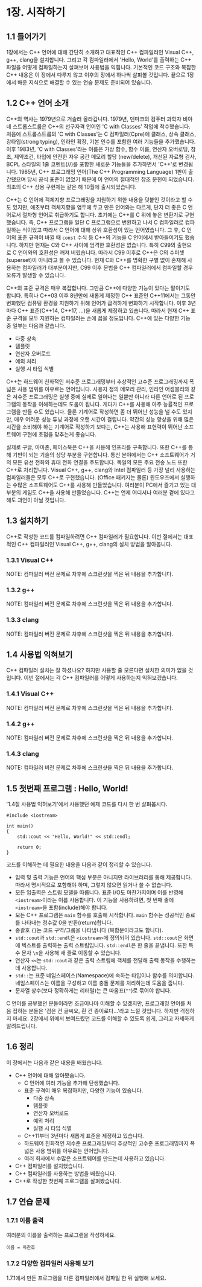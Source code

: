 # 1장. 시작하기

## 1.1 들어가기

1장에서는 C++ 언어에 대해 간단히 소개하고 대표적인 C++ 컴파일러인 Visual C++, g++, clang을 설치합니다.
그리고 각 컴파일러에서 'Hello, World'를 출력하는 C++ 파일을 어떻게 컴파일하는지 살펴보며 사용법을 익힙니다.
기본적인 코드 구조와 복잡한 C++ 내용은 이 장에서 다루지 않고 이후의 장에서 하나씩 살펴볼 것입니다.
끝으로 1장에서 배운 지식으로 해결할 수 있는 연습 문제도 준비되어 있습니다.

## 1.2 C++ 언어 소개

C++의 역사는 1979년으로 거슬러 올라갑니다.
1979년, 덴마크의 컴퓨터 과학자 비야네 스트롭스트룹은 C++의 선구자격 언어인 'C with Classes' 작업에 착수했습니다.
처음에 스트롭스트룹의 'C with Classes'는 C 컴파일러(Cpre)에 클래스, 상속 클래스, 강타입(strong typing), 인라인 확장, 기본 인수를 포함한 여러 기능들을 추가했습니다.
이후 1983년, 'C with Classes'라는 이름은 가상 함수, 함수 이름, 연산자 오버로딩, 참조, 제약조건, 타입에 안전한 자유 공간 메모리 할당 (new/delete), 개선된 자료형 검사, BCPL 스타일의 1줄 코멘트(//)를 포함한 새로운 기능들을 추가하면서 'C++'로 변경됩니다.
1985년, C++ 프로그래밍 언어(The C++ Programming Language) 1판이 출간됐으며 당시 공식 표준이 없었기 때문에 이 언어의 절대적인 참조 문헌이 되었습니다. 최초의 C++ 상용 구현체는 같은 해 10월에 출시되었습니다.

C++는 C 언어에 객체지향 프로그래밍을 지원하기 위한 내용을 덧붙인 것이라고 할 수도 있지만, 애초부터 객체지향을 염두에 두고 만든 언어와는 다르게, 단지 더 좋은 C 언어로서 절차형 언어로 취급하기도 합니다.
초기에는 C++를 C 위에 놓은 변환기로 구현했습니다.
즉, C++ 프로그램을 일단 C 프로그램으로 변환하고 나서 C 컴파일러로 컴파일하는 식이었고 따라서 C 언어에 대해 상위 호환성이 있는 언어였습니다.
그 후, C 언어의 표준 규격이 바뀔 때 ```const``` 수식 등 C++의 기능을 C 언어에서 받아들이기도 했습니다.
하지만 현재는 C와 C++ 사이에 엄격한 호환성은 없습니다. 특히 C99의 출현으로 C 언어와의 호환성은 깨져 버렸습니다.
따라서 C99 이후로 C++은 C의 수퍼셋(superset)이 아니라고 볼 수 있습니다.
현재 C와 C++를 명확한 구별 없이 혼재해 사용하는 컴파일러가 대부분이지만, C99 이후 문법을 C++ 컴파일러에서 컴파일할 경우 오류가 발생할 수 있습니다.

C++의 표준 규격은 매우 복잡합니다. 그만큼 C++에 다양한 기능이 있다는 말이기도 합니다.
특히나 C++03 이후 8년만에 새롭게 제정한 C++ 표준인 C++11에서는 그동안 변화했던 컴퓨팅 환경을 지원하기 위해 언어가 급격하게 변화하기 시작합니다.
이후 3년마다 C++ 표준(C++14, C++17, ...)을 새롭게 제정하고 있습니다.
따라서 현재 C++ 표준 규격을 모두 지원하는 컴파일러는 손에 꼽을 정도입니다.
C++에 있는 다양한 기능 중 일부는 다음과 같습니다.
- 다중 상속
- 템플릿
- 연산자 오버로드
- 예외 처리
- 실행 시 타입 식별

C++는 하드웨어 친화적인 저수준 프로그래밍부터 추상적인 고수준 프로그래밍까지 폭넓은 사용 범위를 아우르는 언어입니다.
사용자 정의 메모리 관리, 인라인 어셈블리와 같은 저수준 프로그래밍은 실행 중에 실제로 일어나는 일뿐만 아니라 다른 언어로 된 프로그램의 동작을 이해하는데도 도움이 됩니다.
게다가 C++를 사용해 아주 능률적인 프로그램을 만들 수도 있습니다.
물론 기계어로 작성하면 좀 더 뛰어난 성능을 낼 수도 있지만, 매우 어려운 성능 튜닝 과정에 오랜 시간이 걸립니다.
약간의 성능 향상을 위해 많은 시간을 소비해야 하는 기계어로 작성하기 보다는, C++는 사용해 표현력이 뛰어난 소프트웨어 구현에 초점을 맞추는게 좋습니다.

실제로 구글, 아마존, 페이스북은 C++을 사용해 인프라를 구축합니다.
또한 C++를 통해 기반이 되는 기술의 상당 부분을 구현합니다.
통신 분야에서는 C++ 소프트웨어가 거의 모든 유선 전화와 휴대 전화 연결을 주도합니다.
독일의 모든 주요 전송 노드 또한 C++로 처리합니다.
Visual C++, g++, clang와 Intel 컴파일러 등 가장 널리 사용하는 컴파일러들은 모두 C++로 구현했습니다.
(Office 패키지는 물론) 윈도우즈에서 실행하는 수많은 소프트웨어도 C++를 사용해 만들었습니다.
여러분이 PC에서 즐기고 있는 대부분의 게임도 C++을 사용해 만들었습니다.
C++는 언제 어디서나 여러분 곁에 있다고 해도 과언이 아닐 것입니다.

## 1.3 설치하기

C++로 작성한 코드를 컴파일하려면 C++ 컴파일러가 필요합니다.
이번 절에서는 대표적인 C++ 컴파일러인 Visual C++, g++, clang의 설치 방법을 알아봅니다.

### 1.3.1 Visual C++

NOTE: 컴파일러 버전 문제로 차후에 스크린샷을 찍은 뒤 내용을 추가합니다.

### 1.3.2 g++

NOTE: 컴파일러 버전 문제로 차후에 스크린샷을 찍은 뒤 내용을 추가합니다.

### 1.3.3 clang

NOTE: 컴파일러 버전 문제로 차후에 스크린샷을 찍은 뒤 내용을 추가합니다.

## 1.4 사용법 익혀보기

C++ 컴파일러 설치는 잘 하셨나요? 하지만 사용할 줄 모른다면 설치한 의미가 없을 것입니다.
이번 절에서는 각 C++ 컴파일러를 어떻게 사용하는지 익혀보겠습니다.

### 1.4.1 Visual C++

NOTE: 컴파일러 버전 문제로 차후에 스크린샷을 찍은 뒤 내용을 추가합니다.

### 1.4.2 g++

NOTE: 컴파일러 버전 문제로 차후에 스크린샷을 찍은 뒤 내용을 추가합니다.

### 1.4.3 clang

NOTE: 컴파일러 버전 문제로 차후에 스크린샷을 찍은 뒤 내용을 추가합니다.

## 1.5 첫번째 프로그램 : Hello, World!

'1.4절 사용법 익혀보기'에서 사용했던 예제 코드를 다시 한 번 살펴봅시다.

```
#include <iostream>

int main()
{
    std::cout << "Hello, World!" << std::endl;

    return 0;
}
```

코드를 이해하는 데 필요한 내용을 다음과 같이 정리할 수 있습니다.

- 입력 및 출력 기능은 언어의 핵심 부분은 아니지만 라이브러리를 통해 제공합니다. 따라서 명시적으로 포함해야 하며, 그렇지 않으면 읽거나 쓸 수 없습니다.
- 모든 입출력은 스트림 모델을 따릅니다. 표준 I/O도 마찬가지이며 이를 반영해 ```<iostream>```이라는 이름 사용합니다. 이 기능을 사용하려면, 첫 번째 줄에 ```<iostream>```을 포함(include)해야 합니다.
- 모든 C++ 프로그램은 ```main``` 함수를 호출해 시작합니다. ```main``` 함수는 성공적인 종료를 나타내는 정수값 0을 반환(return)합니다.
- 중괄호 ```{}```는 코드 구역/그룹을 나타냅니다 (복합문이라고도 합니다).
- ```std::cout```과 ```std::endl```은 ```<iostream>```에 정의되어 있습니다. ```std::cout```은 화면에 텍스트를 출력하는 출력 스트림입니다. ```std::endl```은 한 줄을 끝냅니다. 또한 특수 문자 ```\n```을 사용해 새 줄로 이동할 수 있습니다.
- 연산자 ```<<```는 ```std::cout```과 같은 출력 스트림에 객체를 전달해 출력 동작을 수행하는데 사용합니다.
- ```std::```는 표준 네임스페이스(Namespace)에 속하는 타입이나 함수를 의미합니다. 네임스페이스는 이름을 구성하고 이름 충돌 문제를 처리하는데 도움을 줍니다.
- 문자열 상수(보다 정확하게는 리터럴)는 큰 따옴표(```""```)로 묶어야 합니다.

C 언어를 공부했던 분들이라면 조금이나마 이해할 수 있겠지만, 프로그래밍 언어를 처음 접하는 분들은 '검은 건 글씨요, 흰 건 종이로다...'라고 느낄 것입니다.
하지만 걱정하지 마세요. 2장에서 위에서 보여드렸던 코드를 이해할 수 있도록 쉽게, 그리고 자세하게 알려드립니다.

## 1.6 정리

이 장에서는 다음과 같은 내용을 배웠습니다.

- C++ 언어에 대해 알아봤습니다.
    - C 언어에 여러 기능을 추가해 탄생했습니다.
    - 표준 규격이 매우 복잡하지만, 다양한 기능이 있습니다.
        - 다중 상속
        - 템플릿
        - 연산자 오버로드
        - 예외 처리
        - 실행 시 타입 식별
    - C++11부터 3년마다 새롭게 표준을 제정하고 있습니다.
    - 하드웨어 친화적인 저수준 프로그래밍부터 추상적인 고수준 프로그래밍까지 폭넓은 사용 범위를 아우르는 언어입니다.
    - 여러 회사에서 수많은 소프트웨어를 만드는데 사용하고 있습니다.
- C++ 컴파일러를 설치했습니다.
- C++ 컴파일러를 사용하는 방법을 배웠습니다.
- C++로 작성한 첫번째 프로그램을 살펴봤습니다.

## 1.7 연습 문제

### 1.7.1 이름 출력

여러분의 이름을 출력하는 프로그램을 작성하세요.

```
이름 = 옥찬호
```

### 1.7.2 다양한 컴파일러 사용해 보기

1.7.1에서 만든 프로그램을 다른 컴파일러에서 컴파일 한 뒤 실행해 보세요.